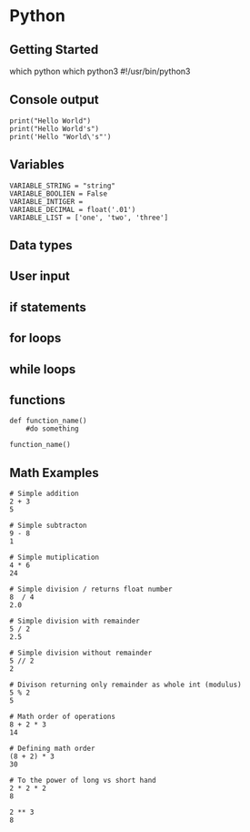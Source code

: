 # Python

## Getting Started
which python
which python3
#!/usr/bin/python3

## Console output
```
print("Hello World")
print("Hello World's")
print('Hello "World\'s"')
```

## Variables
```
VARIABLE_STRING = "string"
VARIABLE_BOOLIEN = False
VARIABLE_INTIGER = 
VARIABLE_DECIMAL = float('.01')
VARIABLE_LIST = ['one', 'two', 'three']
```

## Data types

## User input

## if statements

## for loops

## while loops

## functions
```
def function_name()
    #do something

function_name()
```

## Math Examples
```
# Simple addition
2 + 3
5

# Simple subtracton
9 - 8
1

# Simple mutiplication
4 * 6
24

# Simple division / returns float number
8  / 4
2.0

# Simple division with remainder
5 / 2
2.5

# Simple division without remainder
5 // 2
2

# Divison returning only remainder as whole int (modulus)
5 % 2
5

# Math order of operations
8 + 2 * 3
14

# Defining math order
(8 + 2) * 3
30

# To the power of long vs short hand
2 * 2 * 2
8

2 ** 3
8
```